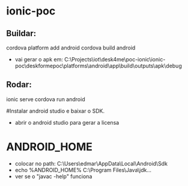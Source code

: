 # ionic-poc

## Buildar:
cordova platform add android
cordova build android
- vai gerar o apk em: C:\Projects\iot\desk4me\poc-ionic\ionic-poc\deskformepoc\platforms\android\app\build\outputs\apk\debug

## Rodar:
ionic serve
cordova run android


#Instalar android studio e baixar o SDK.
- abrir o android studio para gerar a licensa

# ANDROID_HOME
- colocar no path:
C:\Users\edmar\AppData\Local\Android\Sdk
- echo %ANDROID_HOME%
C:\Program Files\Java\jdk...
- ver se o "javac -help" funciona

